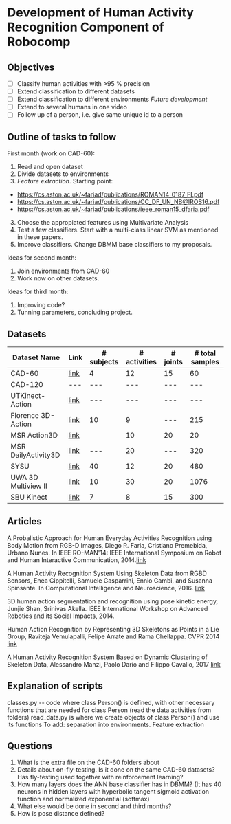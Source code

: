 # Development of Human Activity Recognition Component of Robocomp

## Objectives

- [ ] Classify human activities with >95 % precision
- [ ] Extend classification to different datasets
- [ ] Extend classification to different environments
*Future development*
- [ ] Extend to several humans in one video
- [ ] Follow up of a person, i.e. give same unique id to a person

## Outline of tasks to follow 


First month (work on CAD-60):
1. Read and open dataset
2. Divide datasets to environments
2. *Feature extraction*. Starting point:

- https://cs.aston.ac.uk/~fariad/publications/ROMAN14_0187_FI.pdf
- https://cs.aston.ac.uk/~fariad/publications/CC_DF_UN_NB@IROS16.pdf
- https://cs.aston.ac.uk/~fariad/publications/ieee_roman15_dfaria.pdf
3. Choose the appropiated features using Multivariate Analysis
3. Test a few classifiers. Start with a multi-class linear SVM as mentioned in these papers.
4. Improve classifiers. Change DBMM base classifiers to my proposals.

Ideas for second month:
1. Join environments from CAD-60
2. Work now on other datasets.

Ideas for third month:
1. Improving code?
2. Tunning parameters, concluding project. 

## Datasets

| Dataset Name | Link | # subjects | # activities |  # joints |  # total samples | 
 | --- | --- | --- | --- | --- | --- |  
 | CAD-60 | [link](http://pr.cs.cornell.edu/humanactivities/data.php) | 4 | 12 | 15 | 60 | 
 | CAD-120 | --- | --- | --- | --- | --- |
 | UTKinect-Action | [link](http://cvrc.ece.utexas.edu/KinectDatasets/HOJ3D.html) | --- | --- | --- | --- |
 | Florence 3D-Action | [link](https://www.micc.unifi.it/resources/datasets/florence-3d-actions-dataset/) | 10 | 9 | --- | 215 | 
 | MSR Action3D | [link](https://www.uow.edu.au/~wanqing/#Datasets) | | 10 | 20 | 20 | 567 | 
 | MSR DailyActivity3D | [link](https://users.eecs.northwestern.edu/~jwa368/my_data.html) | --- | 20 | --- | 320 | 
 | SYSU | [link](http://isee.sysu.edu.cn/~hujianfang/ProjectJOULE.html) | 40 | 12 | 20 | 480 | 
 | UWA 3D Multiview II | [link](http://staffhome.ecm.uwa.edu.au/~00053650/databases.html) | 10 | 30 | 20 | 1076 | 
 | SBU Kinect | [link](https://www3.cs.stonybrook.edu/~kyun/research/kinect_interaction/index.html) | 7 | 8 | 15 | 300 | 

## Articles


A Probalistic Approach for Human Everyday Activities Recognition using Body Motion from RGB-D Images, Diego R. Faria, Cristiano Premebida, Urbano Nunes. In IEEE RO-MAN'14: IEEE International Symposium on Robot and Human Interactive Communication, 2014.[link](https://research.aston.ac.uk/portal/en/researchoutput/a-probabilistic-approach-for-human-everyday-activities-recognition-using-body-motion-from-rgbd-images(73a87d76-bedb-480e-be74-9fab14d2dab8).html)

A Human Activity Recognition System Using Skeleton Data from RGBD Sensors, Enea Cippitelli, Samuele Gasparrini, Ennio Gambi, and Susanna Spinsante. In Computational Intelligence and Neuroscience, 2016. [link](https://www.researchgate.net/publication/298724252_A_Human_Activity_Recognition_System_Using_Skeleton_Data_from_RGBD_Sensors)

3D human action segmentation and recognition using pose kinetic energy, Junjie Shan, Srinivas Akella. IEEE International Workshop on Advanced Robotics and its Social Impacts, 2014.

Human Action Recognition by Representing 3D Skeletons as Points in a Lie Group, Raviteja Vemulapalli, Felipe Arrate and Rama Chellappa. CVPR 2014 [link](https://zpascal.net/cvpr2014/Vemulapalli_Human_Action_Recognition_2014_CVPR_paper.pdf)

A Human Activity Recognition System Based on Dynamic Clustering of Skeleton Data, Alessandro Manzi, Paolo Dario and Filippo Cavallo, 2017  [link](https://core.ac.uk/download/pdf/84495658.pdf)

## Explanation of scripts
classes.py -- code where class Person() is defined, with other necessary functions that are needed for class Person (read the data activities from folders)
read_data.py is where we create objects of class Person() and use its functions
To add: 
separation into environments. 
Feature extraction

## Questions
1. What is the extra file on the CAD-60 folders about
2. Details about on-fly-testing. Is it done on the same CAD-60 datasets? Has fly-testing used together with reinforcement learning?
3. How many layers does the ANN base classifier has in DBMM? (It has 40 neurons in hidden layers with hyperbolic tangent sigmoid activation function and normalized exponential (softmax)
4. What else would be done in second and third months?
5. How is pose distance defined?
